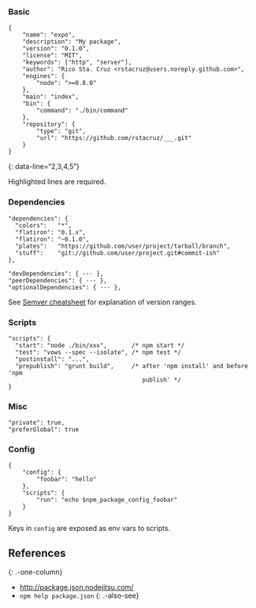 ### Basic

    {
        "name": "expo",
        "description": "My package",
        "version": "0.1.0",
        "license": "MIT",
        "keywords": ["http", "server"],
        "author": "Rico Sta. Cruz <rstacruz@users.noreply.github.com>",
        "engines": {
            "node": ">=0.8.0"
        },
        "main": "index",
        "bin": {
            "command": "./bin/command"
        },
        "repository": {
            "type": "git",
            "url": "https://github.com/rstacruz/___.git"
        }
    }

{: data-line=“2,3,4,5”}

Highlighted lines are required.

### Dependencies

    "dependencies": {
      "colors":   "*",
      "flatiron": "0.1.x",
      "flatiron": "~0.1.0",
      "plates":   "https://github.com/user/project/tarball/branch",
      "stuff":    "git://github.com/user/project.git#commit-ish"
    },

    "devDependencies": { ··· },
    "peerDependencies": { ··· },
    "optionalDependencies": { ··· },

See [Semver cheatsheet](./semver) for explanation of version ranges.

### Scripts

    "scripts": {
      "start": "node ./bin/xxx",       /* npm start */
      "test": "vows --spec --isolate", /* npm test */
      "postinstall": "...",
      "prepublish": "grunt build",     /* after 'npm install' and before 'npm
                                          publish' */
    }

### Misc

    "private": true,
    "preferGlobal": true

### Config

    {
        "config": {
            "foobar": "hello"
        },
        "scripts": {
            "run": "echo $npm_package_config_foobar"
        }
    }

Keys in `config` are exposed as env vars to scripts.

References
----------

{: .-one-column}

-   <a href="http://package.json.nodejitsu.com/" class="uri">http://package.json.nodejitsu.com/</a>
-   `npm help package.json` {: .-also-see}
